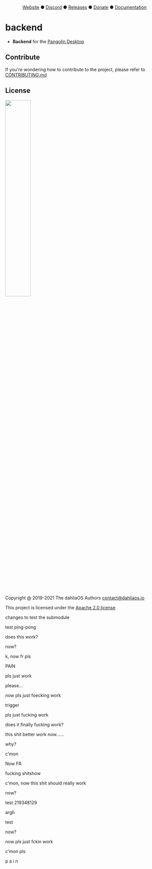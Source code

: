 <!--MAKE SURE TO ALSO EDIT THE BUG REPORT / FEATURE REQUEST / PULL REQUEST TEMPLATES, IT'S A MUST!!!!-->
<!--AND THEN YOU CAN ALSO REMOVE THIS COMMENTED TEXT XDDDDDDDDDDDDDDD-->

<p align="center">
<a href="https://dahliaos.io">Website</a> ●
<a href="https://discord.gg/7qVbJHR">Discord</a> ●
<a href="https://github.com/dahliaos/releases/releases">Releases</a> ●
<a href="https://paypal.me/officialdahliaos">Donate</a> ●
<a href="https://github.com/dahliaos/documentation">Documentation</a>

# backend


 - **Backend** for the <a href="https://github.com/dahliaOS/pangolin-desktop">Pangolin Desktop</a>

## Contribute

If you're wondering how to contribute to the project, please refer to [CONTRIBUTING.md](../CONTRIBUTING.md)

## License

<p align="left">
  <img width="40%" src="https://github.com/dahliaos/brand/blob/master/Logo%20PNGs/dahliaOS%20logo%20with%20text%20(drop%20shadow).png"
</p>

Copyright @ 2019-2021 The dahliaOS Authors contact@dahliaos.io

This project is licensed under the [Apache 2.0 license](../LICENSE)


changes to test the submodule

test ping-pong

does this work?

now?

k, now fr pls

PAIN

pls just work

please...

now pls just foecking work

trigger

pls just fucking work

does it finally fucking work?

this shit better work now......

why?

c'mon

Now FR

fucking shitshow

c'mon, now this shit should really work

now?

test 219348129

argh

test

now?

now pls just fckin work

c'mon pls

p a i n
